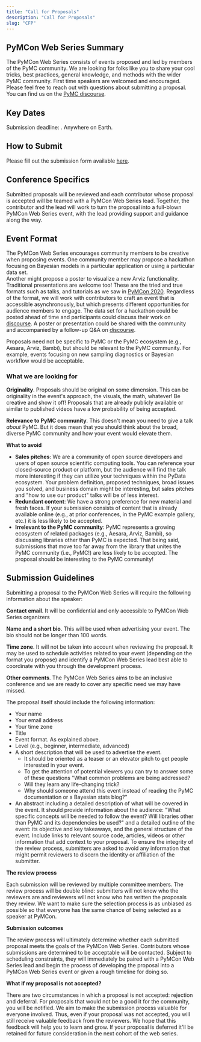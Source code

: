 ```yaml
---
title: "Call for Proposals"
description: "Call for Proposals"
slug: "CFP"
---
```


## PyMCon Web Series Summary

The PyMCon Web Series consists of events proposed and led by members of the PyMC community.  We are looking for folks like you to share your cool tricks, best practices, general knowledge, and methods with the wider PyMC community.  First time speakers are welcomed and encouraged. Please feel free to reach out with questions about submitting a proposal.  You can find us on the [PyMC discourse](https://discourse.pymc.io/).

## Key Dates
Submission deadline: <PLACEHOLDER>. Anywhere on Earth.

## How to Submit
Please fill out the submission form available [here](https://forms.gle/GWdiUAPtKsr5mMm99).

## Conference Specifics

Submitted proposals will be reviewed and each contributor whose proposal is accepted will be teamed with a PyMCon Web Series lead.  Together, the contributor and the lead will work to turn the proposal into a full-blown PyMCon Web Series event, with the lead providing support and guidance along the way.

## Event Format

The PyMCon Web Series encourages community members to be creative when proposing events. 
One community member may propose a hackathon focusing on Bayesian models in a particular application or using a particular data set.  
Another might propose a poster to visualize a new Arviz functionality.  
Traditional presentations are welcome too! 
These are the tried and true formats such as talks, and tutorials as we saw in [PyMCon 2020](https://pymc-devs.github.io/pymcon//schedule).
Regardless of the format, we will work with contributors to craft an event that is accessible asynchronously,
but which presents different opportunities for audience members to engage.
The data set for a hackathon could be posted ahead of time and participants could discuss their work on [discourse](https://discourse.pymc.io/).
A poster or presentation could be shared with the community and accompanied by a follow-up Q&A on [discourse](https://discourse.pymc.io/).

Proposals need not be specific to PyMC or the PyMC ecosystem (e.g., Aesara, Arviz, Bambi),
but should be relevant to the PyMC community.
For example, events focusing on new sampling diagnostics or Bayesian workflow would be acceptable.

### What we are looking for

**Originality**. Proposals should be original on some dimension.  This can be originality in the event's approach, the visuals, the math, whatever! Be creative and show it off! Proposals that are already publicly available or similar to published videos have a low probability of being accepted.

**Relevance to PyMC community**. This doesn't mean you need to give a talk *about* PyMC. But it does mean that you should think about the broad, diverse PyMC community and how your event would elevate them.
  

**What to avoid**

- **Sales pitches**:  We are a community of open source developers and users of open source scientific computing tools. You can reference your closed-source product or platform, but the audience will find the talk more interesting if they can utilize your techniques within the PyData ecosystem. Your problem definition, proposed techniques, broad issues you solved, and business domain might be interesting, but sales pitches and "how to use our product" talks will be of less interest.
- **Redundant content**: We have a strong preference for new material and fresh faces.  If your submission consists of content that is already available online (e.g., at prior conferences, in the PyMC example gallery, etc.) it is less likely to be accepted.
- **Irrelevant to the PyMC community**: PyMC represents a growing ecosystem of related packages (e.g., Aesara, Arviz, Bambi), so discussing libraries other than PyMC is expected.  That being said, submissions that move too far away from the library that unites the PyMC community (i.e., PyMC!) are less likely to be accepted.  The proposal should be interesting to the PyMC community!


## Submission Guidelines
Submitting a proposal to the PyMCon Web Series will require the following information about the speaker:

**Contact email**. It will be confidential and only accessible to PyMCon Web Series organizers

**Name and a short bio**. This will be used when advertising your event. The bio should not be longer than 100 words.

**Time zone**. It will not be taken into account when reviewing the proposal. It may be used to schedule activities related to your event (depending on the format you propose) and identify a PyMCon Web Series lead best able to coordinate with you through the development process.

**Other comments**. The PyMCon Web Series aims to be an inclusive conference and we are ready to cover any specific need we may have missed.

The proposal itself should include the following information:

- Your name
- Your email address
- Your time zone
- Title
- Event format. As explained above.
- Level (e.g., beginner, intermediate, advanced)
- A short description that will be used to advertise the event.
  - It should be oriented as a teaser or an elevator pitch to get people interested in your event.
  - To get the attention of potential viewers you can try to answer some of these questions "What common problems are being addressed?
  - Will they learn any life-changing trick?
  - Why should someone attend this event instead of reading the PyMC documentation or a Bayesian stats blog?"
- An abstract including a detailed description of what will be covered in the event. It should provide information about the audience: "What specific concepts will be needed to follow the event? Will libraries other than PyMC and its dependencies be used?" and a detailed outline of the event: its objective and key takeaways, and the general structure of the event. Include links to relevant source code, articles, videos or other information that add context to your proposal.  To ensure the integrity of the review process, submitters are asked to avoid any information that might permit reviewers to discern the identity or affiliation of the submitter.


**The review process**

Each submission will be reviewed by multiple committee members.  The review process will be double blind: submitters will not know who the reviewers are and reviewers will not know who has written the proposals they review.  We want to make sure the selection process is as unbiased as possible so that everyone has the same chance of being selected as a speaker at PyMCon.

**Submission outcomes**

The review process will ultimately determine whether each submitted proposal meets the goals of the PyMCon Web Series.  Contributors whose submissions are determined to be acceptable will be contacted.  Subject to scheduling constraints, they will immediately be paired with a PyMCon Web Series lead and begin the process of developing the proposal into a PyMCon Web Series event or given a rough timeline for doing so.

**What if my proposal is not accepted?**

There are two circumstances in which a proposal is not accepted: rejection and deferral.
For proposals that would not be a good it for the community, you will be notified.
We aim to make the submission process valuable for everyone involved.
Thus, even if your proposal was not accepted, you will still receive valuable feedback from the reviewers.
We hope that this feedback will help you to learn and grow.
If your proposal is deferred it'll be retained for future consideration in the next cohort of the web series.

